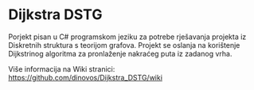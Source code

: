 # Dijkstra DSTG

Porjekt pisan u C# programskom jeziku za potrebe rješavanja projekta iz Diskretnih struktura s teorijom grafova. 
Projekt se oslanja na korištenje Dijkstrinog algoritma za pronlaženje nakraćeg puta iz zadanog vrha.

Više informacija na Wiki stranici: https://github.com/dinovos/Dijkstra_DSTG/wiki
